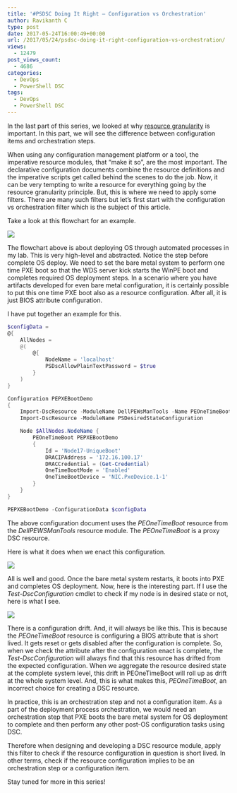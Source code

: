 ```yaml
---
title: '#PSDSC Doing It Right – Configuration vs Orchestration'
author: Ravikanth C
type: post
date: 2017-05-24T16:00:49+00:00
url: /2017/05/24/psdsc-doing-it-right-configuration-vs-orchestration/
views:
  - 12479
post_views_count:
  - 4686
categories:
  - DevOps
  - PowerShell DSC
tags:
  - DevOps
  - PowerShell DSC
---
```

In the last part of this series, we looked at why [resource granularity](/2017/05/23/psdsc-doing-it-right-resource-granularity/) is important. In this part, we will see the difference between configuration items and orchestration steps.

When using any configuration management platform or a tool, the imperative resource modules, that &#8220;make it so&#8221;, are the most important. The declarative configuration documents combine the resource definitions and the imperative scripts get called behind the scenes to do the job. Now, it can be very tempting to write a resource for everything going by the resource granularity principle. But, this is where we need to apply some filters. There are many such filters but let&#8217;s first start with the configuration vs orchestration filter which is the subject of this article.

Take a look at this flowchart for an example.

![](/images/dscorch1.png)

The flowchart above is about deploying OS through automated processes in my lab. This is very high-level and abstracted. Notice the step before complete OS deploy. We need to set the bare metal system to perform one time PXE boot so that the WDS server kick starts the WinPE boot and completes required OS deployment steps. In a scenario where you have artifacts developed for even bare metal configuration, it is certainly possible to put this one time PXE boot also as a resource configuration. After all, it is just BIOS attribute configuration.

I have put together an example for this.

```powershell
$configData = 
@{
    AllNodes = 
    @(
        @{
            NodeName = 'localhost'
            PSDscAllowPlainTextPassword = $true
        }
    )
}

Configuration PEPXEBootDemo
{
    Import-DscResource -ModuleName DellPEWsManTools -Name PEOneTimeBoot
    Import-DscResource -ModuleName PSDesiredStateConfiguration

    Node $AllNodes.NodeName {
        PEOneTimeBoot PEPXEBootDemo
        {
            Id = 'Node17-UniqueBoot'
            DRACIPAddress = '172.16.100.17'
            DRACCredential = (Get-Credential)
            OneTimeBootMode = 'Enabled'
            OneTimeBootDevice = 'NIC.PxeDevice.1-1'
        }
    }
}

PEPXEBootDemo -ConfigurationData $configData
```

The above configuration document uses the _PEOneTimeBoot_ resource from the _DellPEWSManTools_ resource module. The _PEOneTimeBoot_ is a proxy DSC resource.

Here is what it does when we enact this configuration.

![](/images/dscorch2.png)

All is well and good. Once the bare metal system restarts, it boots into PXE and completes OS deployment. Now, here is the interesting part. If I use the _Test-DscConfiguration_ cmdlet to check if my node is in desired state or not, here is what I see.

![](/images/dscorch3.png)

There is a configuration drift. And, it will always be like this. This is because the _PEOneTimeBoot_ resource is configuring a BIOS attribute that is short lived. It gets reset or gets disabled after the configuration is complete. So, when we check the attribute after the configuration enact is complete, the _Test-DscConfiguration_ will always find that this resource has drifted from the expected configuration. When we aggregate the resource desired state at the complete system level, this drift in PEOneTimeBoot will roll up as drift at the whole system level. And, this is what makes this, _PEOneTimeBoot,_ an incorrect choice for creating a DSC resource.

In practice, this is an orchestration step and not a configuration item. As a part of the deployment process orchestration, we would need an orchestration step that PXE boots the bare metal system for OS deployment to complete and then perform any other post-OS configuration tasks using DSC.

Therefore when designing and developing a DSC resource module, apply this filter to check if the resource configuration in question is short lived. In other terms, check if the resource configuration implies to be an orchestration step or a configuration item.

Stay tuned for more in this series!

[1]: http://www.powershellmagazine.com/tag/psdscdir/
[2]: /2017/05/23/psdsc-doing-it-right-resource-granularity/